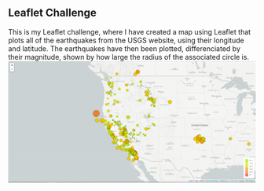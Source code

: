 ## Leaflet Challenge
This is my Leaflet challenge, where I have created a map using Leaflet that plots all of the earthquakes from the USGS website, using their longitude and latitude. The earthquakes have then been plotted, differenciated by their magnitude, shown by how large the radius of the associated circle is.
![2-BasicMap](Images/2-BasicMap.png)

